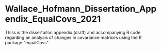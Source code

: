 # Wallace_Hofmann_Dissertation_Appendix_EqualCovs_2021

Thiss is the dissertaiton appendix (draft) and accompanying R code regarding an analysis of changes in covariance matrices using the R package "equalCovs"
